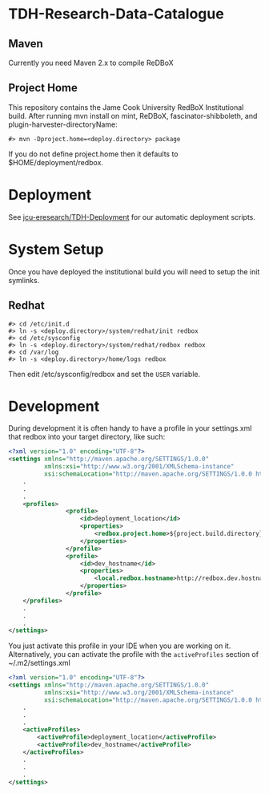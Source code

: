 TDH-Research-Data-Catalogue
===========================

Maven
-----
Currently you need Maven 2.x to compile ReDBoX

Project Home
-----------

This repository contains the Jame Cook University RedBoX Institutional build.
After running mvn install on mint, ReDBoX, fascinator-shibboleth, and plugin-harvester-directoryName:

	#> mvn -Dproject.home=<deploy.directory> package

If you do not define project.home then it defaults to $HOME/deployment/redbox.

Deployment
==========

See [jcu-eresearch/TDH-Deployment](https://github.com/jcu-eresearch/TDH-Deployment) for our automatic deployment scripts.


System Setup
============
Once you have deployed the institutional build you will need to setup the init symlinks.

Redhat
------
    #> cd /etc/init.d
    #> ln -s <deploy.directory>/system/redhat/init redbox
    #> cd /etc/sysconfig
    #> ln -s <deploy.directory>/system/redhat/redbox redbox
    #> cd /var/log
    #> ln -s <deploy.directory>/home/logs redbox

Then edit /etc/sysconfig/redbox and set the `USER` variable.


Development
===========

During development it is often handy to have a profile in your settings.xml that 
redbox into your target directory, like such:
```xml
<?xml version="1.0" encoding="UTF-8"?>
<settings xmlns="http://maven.apache.org/SETTINGS/1.0.0"
       	  xmlns:xsi="http://www.w3.org/2001/XMLSchema-instance"
          xsi:schemaLocation="http://maven.apache.org/SETTINGS/1.0.0 http://maven.apache.org/xsd/settings-1.0.0.xsd">
	.
	.
	.
	<profiles>
                <profile>
                    <id>deployment_location</id>
                    <properties>
                        <redbox.project.home>${project.build.directory}/deploy</redbox.project.home>
                    </properties>
                </profile>
                <profile>
                    <id>dev_hostname</id>
                    <properties>
                        <local.redbox.hostname>http://redbox.dev.hostname:${server.port}</local.redbox.hostname>
                    </properties>
                </profile>
	</profiles>
	.
	.
	.
</settings>
```
You just activate this profile in your IDE when you are working on it.
Alternatively, you can activate the profile with the `activeProfiles` section of ~/.m2/settings.xml
```xml
<?xml version="1.0" encoding="UTF-8"?>
<settings xmlns="http://maven.apache.org/SETTINGS/1.0.0"
       	  xmlns:xsi="http://www.w3.org/2001/XMLSchema-instance"
          xsi:schemaLocation="http://maven.apache.org/SETTINGS/1.0.0 http://maven.apache.org/xsd/settings-1.0.0.xsd">
	.
	.
	.
    <activeProfiles>
       	<activeProfile>deployment_location</activeProfile>
        <activeProfile>dev_hostname</activeProfile>
    </activeProfiles>
	.
	.
	.
</settings>
```
